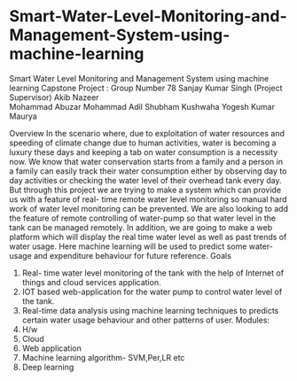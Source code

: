 # Smart-Water-Level-Monitoring-and-Management-System-using-machine-learning

Smart Water Level Monitoring and Management System using machine learning 
Capstone Project : Group Number 78
Sanjay Kumar Singh (Project Supervisor)
Akib Nazeer  
Mohammad Abuzar
Mohammad Adil
Shubham Kushwaha
Yogesh Kumar Maurya

Overview
In the scenario where, due to exploitation of water resources and speeding of climate change due to human activities, water is becoming a luxury these days and keeping a tab on water consumption is a necessity now. We know that water conservation starts from a family and a person in a family can easily track their water consumption either by observing day to day activities or checking the water level of their overhead tank every day.
But through this project we are trying to make a system which can provide us with a feature of real- time remote water level monitoring so manual hard work of water level monitoring can be prevented.
We are also looking to add the feature of remote controlling of water-pump so that water level in the tank can be managed remotely.
In addition, we are going to make a web platform which will display the real time water level as well as past trends of water usage. Here machine learning will be used to predict some water-usage and expenditure behaviour for future reference.
Goals
1.  Real- time water level monitoring of the tank with the help of Internet of things and cloud services application.
2. IOT based web-application for the water pump to control water level of the tank.
3. Real-time data analysis using machine learning techniques to predicts certain water usage behaviour and other patterns of user.
Modules: 
1. H/w
2. Cloud
3. Web application
4. Machine learning algorithm- SVM,Per,LR etc
5. Deep learning 
